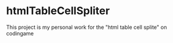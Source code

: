 # htmlTableCellSpliter
This project is my personal work for the "html table cell splite" on codingame
